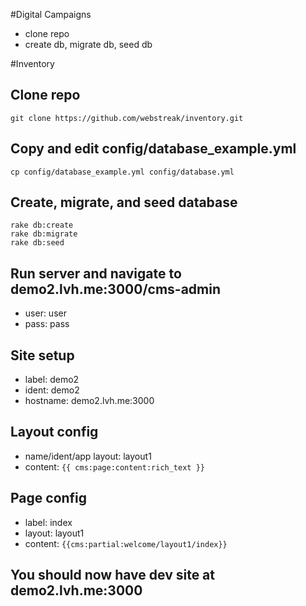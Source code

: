 #Digital Campaigns

- clone repo
- create db, migrate db, seed db

#Inventory

## Clone repo

    git clone https://github.com/webstreak/inventory.git

## Copy and edit config/database_example.yml

    cp config/database_example.yml config/database.yml

## Create, migrate, and seed database

    rake db:create
    rake db:migrate
    rake db:seed

## Run server and navigate to demo2.lvh.me:3000/cms-admin

- user: user
- pass: pass

## Site setup

- label: demo2
- ident: demo2
- hostname: demo2.lvh.me:3000

## Layout config

- name/ident/app layout: layout1
- content: ```{{ cms:page:content:rich_text }}```

## Page config

- label: index
- layout: layout1
- content: ```{{cms:partial:welcome/layout1/index}}```

## You should now have dev site at demo2.lvh.me:3000



